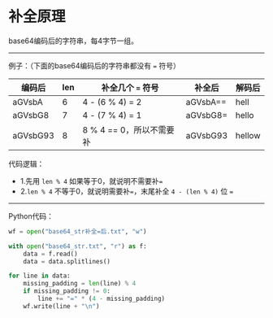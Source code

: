 # 补全原理

base64编码后的字符串，每4字节一组。

---

例子：（下面的base64编码后的字符串都没有 `=` 符号）

| 编码后   | len  | 补全几个 `=` 符号        | 补全后   | 解码后 |
| -------- | ---- | ------------------------ | -------- | ------ |
| aGVsbA   | 6    | 4 - (6 % 4) = 2          | aGVsbA== | hell   |
| aGVsbG8  | 7    | 4 - (7 % 4) = 1          | aGVsbG8= | hello  |
| aGVsbG93 | 8    | 8 % 4 == 0，所以不需要补 | aGVsbG93 | hellow |



代码逻辑：

- 1.先用 `len % 4` 如果等于0，就说明不需要补`=`
- 2.`len % 4` 不等于0，就说明需要补`=`，末尾补全 `4 - (len % 4)` 位 `=`

---

Python代码：

```python
wf = open("base64_str补全=后.txt", "w")

with open("base64_str.txt", "r") as f:
    data = f.read()
    data = data.splitlines()

for line in data:
    missing_padding = len(line) % 4
    if missing_padding != 0:
        line += "=" * (4 - missing_padding)
    wf.write(line + "\n")
```

